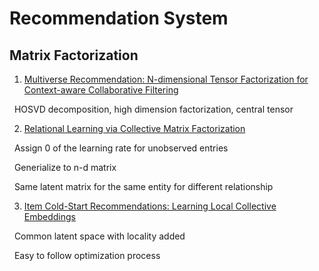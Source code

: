 # Recommendation System

## Matrix Factorization

1. [Multiverse Recommendation: N-dimensional Tensor Factorization for Context-aware Collaborative Filtering](https://xamat.github.io/pubs/karatzoglu-recsys-2010.pdf)

&nbsp;  HOSVD decomposition, high dimension factorization, central tensor 

2. [Relational Learning via Collective Matrix Factorization](http://www.cs.cmu.edu/~ggordon/singh-gordon-kdd-factorization.pdf)

&nbsp; Assign 0 of the learning rate for unobserved entries
        
&nbsp; Generialize to n-d matrix
        
&nbsp; Same latent matrix for the same entity for different relationship
        
        
3. [Item Cold-Start Recommendations: Learning Local Collective Embeddings](http://web.media.mit.edu/~msaveski/assets/publications/2014_item_cold_start/paper.pdf)
        
&nbsp; Common latent space with locality added
        
&nbsp; Easy to follow optimization process
